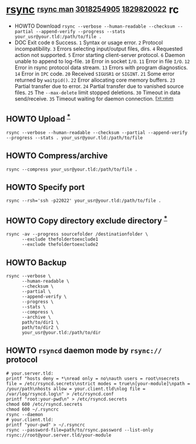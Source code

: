 # [rsync][] <sup><sub>[rsync man][] [3018254905][] [1829820022][]</sub></sup> rc

[rsync man]: https://download.samba.org/pub/rsync/rsync.1
[rsync]: https://github.com/rsyncproject/rsync
[1829820022]: https://en.wikipedia.org/wiki/Rsync
[3018254905]: https://rsync.samba.org

* HOWTO Download `rsync --verbose --human-readable --checksum --partial --append-verify --progress --stats your_usr@your.tld:/path/to/file .`
*   DOC Exit code `0` Success. `1` Syntax or usage error. `2` Protocol incompatibility. `3` Errors selecting input/output files, dirs. `4` Requested action not supported. `5` Error starting client-server protocol. `6` Daemon unable to append to log-file. `10` Error in socket `I/O`. `11` Error in file `I/O`. `12` Error in rsync protocol data stream. `13` Errors with program diagnostics. `14` Error in `IPC` code. `20` Received `SIGUSR1` or `SIGINT`. `21` Some error returned by `waitpid()`. `22` Error allocating core memory buffers. `23` Partial transfer due to error. `24` Partial transfer due to vanished source files. `25` The `--max-delete` limit stopped deletions. `30` Timeout in data send/receive. `35` Timeout waiting for daemon connection. <sup><sub>[Exit values][2041041010]</sub></sup>

[2041041010]: https://download.samba.org/pub/rsync/rsync.1#EXIT_VALUES

## HOWTO Upload <sup>[*][3455155745]</sup>

    rsync --verbose --human-readable --checksum --partial --append-verify --progress --stats . your_usr@your.tld:/path/to/file

[3455155745]: http://stackoverflow.com/questions/9090817/copying-files-using-rsync-from-remote-server-to-local-machine#9090859

## HOWTO Compress/archive

    rsync --compress your_usr@your.tld:/path/to/file .

## HOWTO Specify port

    rsync --rsh='ssh -p22022' your_usr@your.tld:/path/to/file .

## HOWTO Copy directory exclude directory <sup>[*][664979604]</sup>

    rsync -av --progress sourcefolder /destinationfolder \
          --exclude thefoldertoexclude1
          --exclude thefoldertoexclude2

[664979604]: https://stackoverflow.com/questions/4585929/how-to-use-cp-command-to-exclude-a-specific-directory#14789400

## HOWTO Backup

    rsync --verbose \
          --human-readable \
          --checksum \
          --partial \
          --append-verify \
          --progress \
          --stats \
          --compress \
          --archive \
          path/to/dir1 \
          path/to/dir2 \
          your_usr@your.tld:/path/to/dir

## HOWTO `rsyncd` daemon mode by `rsync://` protocol

    # your.server.tld:
    printf "hosts deny = *\nread only = no\nauth users = root\nsecrets file = /etc/rsyncd.secrets\nstrict modes = true\n[your-module]\npath = /your/path\nhosts allow = your.client.tld\nlog file = /var/log/rsyncd.log\n" > /etc/rsyncd.conf
    printf "root:your-pwd\n" > /etc/rsyncd.secrets
    chmod 600 /etc/rsyncd.secrets
    chmod 600 ~/.rsyncrc
    rsync --daemon
    # your.client.tld:
    printf "your-pwd" > ~/.rsyncrc
    rsync --password-file=path/to/rsync.password --list-only rsync://root@your.server.tld/your-module
